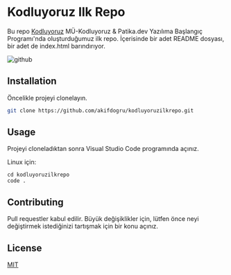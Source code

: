 # Kodluyoruz Ilk Repo

Bu repo [Kodluyoruz](https://www.kodluyoruz.org) MÜ-Kodluyoruz & Patika.dev Yazılıma Başlangıç Programı'nda oluşturduğumuz ilk repo. İçerisinde bir adet README dosyası, bir adet de index.html barındırıyor.

![github](C:\Users\akifd\Documents\sites\repoimg.png)

## Installation

Öncelikle projeyi clonelayın. 
```bash
git clone https://github.com/akifdogru/kodluyoruzilkrepo.git
```

## Usage

Projeyi cloneladıktan sonra Visual Studio Code programında açınız.

Linux için:
```linux
cd kodluyoruzilkrepo
code .
```

## Contributing
Pull requestler kabul edilir. Büyük değişiklikler için, lütfen önce neyi değiştirmek istediğinizi tartışmak için bir konu açınız.


## License
[MIT](https://choosealicense.com/licenses/mit/)
